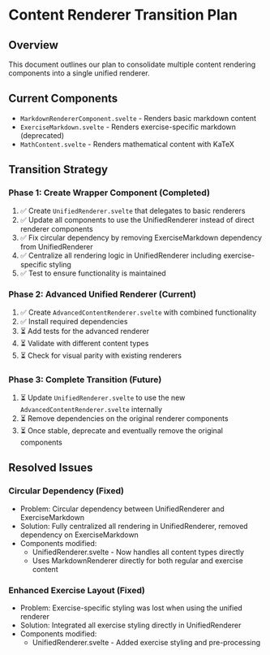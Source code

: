 # Content Renderer Transition Plan

## Overview

This document outlines our plan to consolidate multiple content rendering components into a single unified renderer.

## Current Components

- `MarkdownRendererComponent.svelte` - Renders basic markdown content
- `ExerciseMarkdown.svelte` - Renders exercise-specific markdown (deprecated)
- `MathContent.svelte` - Renders mathematical content with KaTeX

## Transition Strategy

### Phase 1: Create Wrapper Component (Completed)

1. ✅ Create `UnifiedRenderer.svelte` that delegates to basic renderers
2. ✅ Update all components to use the UnifiedRenderer instead of direct renderer components
3. ✅ Fix circular dependency by removing ExerciseMarkdown dependency from UnifiedRenderer
4. ✅ Centralize all rendering logic in UnifiedRenderer including exercise-specific styling
5. ✅ Test to ensure functionality is maintained

### Phase 2: Advanced Unified Renderer (Current)

1. ✅ Create `AdvancedContentRenderer.svelte` with combined functionality
2. ✅ Install required dependencies
3. ⏳ Add tests for the advanced renderer
4. ⏳ Validate with different content types
5. ⏳ Check for visual parity with existing renderers

### Phase 3: Complete Transition (Future)

1. ⏳ Update `UnifiedRenderer.svelte` to use the new `AdvancedContentRenderer.svelte` internally
2. ⏳ Remove dependencies on the original renderer components
3. ⏳ Once stable, deprecate and eventually remove the original components

## Resolved Issues

### Circular Dependency (Fixed)
- Problem: Circular dependency between UnifiedRenderer and ExerciseMarkdown
- Solution: Fully centralized all rendering in UnifiedRenderer, removed dependency on ExerciseMarkdown
- Components modified:
  - UnifiedRenderer.svelte - Now handles all content types directly
  - Uses MarkdownRenderer directly for both regular and exercise content

### Enhanced Exercise Layout (Fixed)
- Problem: Exercise-specific styling was lost when using the unified renderer
- Solution: Integrated all exercise styling directly in UnifiedRenderer
- Components modified:
  - UnifiedRenderer.svelte - Added exercise styling and pre-processing
